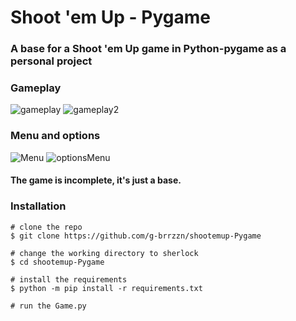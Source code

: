 # Shoot 'em Up - Pygame

### A base for a Shoot 'em Up game in Python-pygame as a personal project

### Gameplay
![gameplay](https://github.com/g-brrzzn/shootemup-Pygame/assets/136928835/4972238b-930c-401c-8c3e-cb15c38682df)
![gameplay2](https://github.com/g-brrzzn/shootemup-Pygame/assets/136928835/5bca2c0a-3e60-4f69-8c46-49ab5bf1459e)

### Menu and options
![Menu](https://github.com/g-brrzzn/shootemup-Pygame/assets/136928835/b2780aeb-5c67-4b22-8999-a23ffb58d4ef)
![optionsMenu](https://github.com/g-brrzzn/shootemup-Pygame/assets/136928835/b9c69c14-6ba4-4989-828a-22d28db6d563)

#### The game is incomplete, it's just a base.
### Installation

```console
# clone the repo
$ git clone https://github.com/g-brrzzn/shootemup-Pygame

# change the working directory to sherlock
$ cd shootemup-Pygame

# install the requirements
$ python -m pip install -r requirements.txt

# run the Game.py
```

